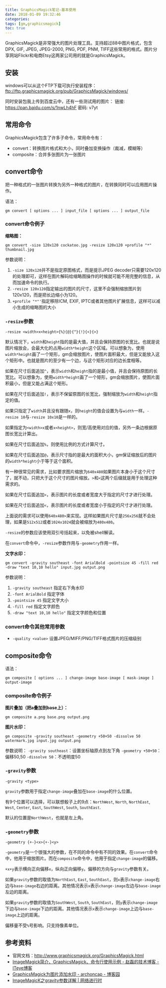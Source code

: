 ```yaml
---
title: GraphicsMagick笔记-基本使用
date: 2018-01-09 19:32:46
categories:
tags: [gm,graphicsmagick]
toc: true
---
```


GraphicsMagick是非常强大的图片处理工具。支持超过88中图片格式，包含 DPX, GIF, JPEG, JPEG-2000, PNG, PDF, PNM, TIFF这些常用的格式。图片分享网站Flickr和电商Etsy这两家公司用的就是GraphicsMagick。

<!--more-->

## 安装

windows可以从这个FTP下载可执行安装程序：ftp://ftp.graphicsmagick.org/pub/GraphicsMagick/windows/

同时安装包我上传到百度云中，还有一些测试用的图片：
链接: https://pan.baidu.com/s/1nwLh4hF 密码: v7yt

## 常用命令

GraphicsMagick包含了许多子命令，常用命令有：
- convert：转换图片格式和大小，同时叠加变换操作（裁减，模糊等）
- composite：合并多张图片为一张图片

## convert命令
把一种格式的一张图片转换为另外一种格式的图片，在转换同时可以应用图片操作。

语法：

```
gm convert [ options ... ] input_file [ options ... ] output_file 
```

### convert命令例子

**缩略图：**

```
gm convert -size 120x120 cockatoo.jpg -resize 120x120 +profile "*" thumbnail.jpg
```

参数说明：
1. `-size 120x120`并不是指定原图格式，而是提示JPEG decoder只需要120x120的处理即可，这样在图片解码给缩略图操作的时候就可能不用完整的信息，从而加速命令的执行。
2. `-resize 120x120`指定输出的图片的尺寸，这里不会强制缩放图片到120x120，而是把长边缩小为120。
3. `+profile "*"'`指定移除ICM, EXIF, IPTC或者其他图片扩展信息，这样可以减小生成的缩略图的大小


### `-resize`参数

```
-resize <width>x<height>{%}{@}{^}{!}{<}{>}
```

默认情况下，`width`和`height`指的是最大值，并且会保持原图的长宽比。也就是说图片缩放会，会最大化的占用`width*height`这个区域。可以想象为，使用`width*height`画了一个矩形，gm会缩放图片，使图片面积最大，但是又能放入这个矩形中。也就是图片的至少有一个边，与这个矩形对应的边长度相等。

如果在尺寸后面追加`^`，表示`width`和`height`指的是最小值，并且会保持原图的长宽比。可以想象为，使用`width*height`画了一个矩形，gm会缩放图片，使图片面积最小，但是又能占满这个矩形。

如果在尺寸后面追加`!`，表示不保留原图的长宽比，强制缩放为`width`和`height`指定的值。

如果只指定了`width`并且没有跟随`x`，则`height`的值会设置为与`width`一样。`-resize 10`与`-resize 10x10`是一样的。

如果指定为`<width>x`或者`x<height>`，则宽/高使用对应的值，另外一条边根据原图长宽比计算出。

如果在尺寸后面追加`%`，则使用比例的方式计算尺寸。

如果在尺寸后面追加`@`，表示尺寸指的是最大的面积大小，gm保证缩放后的图片的`width*height`小于等于这个面积。

有一种很常见的需求，比如要求图片缩放为`640x480`如果图片本身小于这个尺寸了，就不动，只把大于这个尺寸的图片缩放。`>`和`<`这两个后缀就是用于处理这种需求的。

如果在尺寸后面追加`>`，表示图片的长度或者宽度大于指定的尺寸才进行处理。

如果在尺寸后面追加`<`，表示图片的长度或者宽度小于指定的尺寸才进行处理。

上面说的需求可以使用`640x480>`来实现。这样如果图片尺寸是`256x256`就不会处理，如果是`512x512`或者`1024x1024`就会被缩放为`480x480`。

`-resize`的参数应该使用双引号括起来，以免被shell解读。

在`convert`命令中，`-resize`参数作用与`-geometry`作用一样。

**文字水印：**

```
gm convert -gravity southeast -font ArialBold -pointsize 45 -fill red  -draw "text 10,10 hello" input.jpg output.png
```

参数说明：
1. `-gravity southeast` 指定右下角水印
2. `-font ArialBold` 指定字体
3. `-pointsize 45` 指定文字大小
4. `-fill red` 指定文字颜色
5. `-draw "text 10,10 hello"` 指定文字颜色和位置

### convert命令其他常用参数

- `-quality <value>`
  设置JPEG/MIFF/PNG/TIFF格式图片的压缩级别

## composite命令

语法：

```
gm composite [ options ... ] change-image base-image [ mask-image ] output-image 
```

### composite命令例子

**图片叠加（把a叠加到base上）：**

```
gm composite a.png base.png output.png
```

**图片水印：**

```
gm composite -gravity southeast -geometry +50+50 -dissolve 50 watermark.jpg input.jpg output.png
```

参数说明：
`-gravity southeast`：设置坐标轴原点到左下角
`-geometry +50+50`：偏移50,50
`-dissolve 50`：不透明度50

### `-gravity`参数

```
-gravity <type>
```

`gravity`参数用于指定`change-image`叠加在`base-image`的什么位置。

有9个位置可以选择，可以联想骰子上的9点：`NorthWest`, `North`, `NorthEast`, `West`, `Center`, `East`, `SouthWest`, `South`, `SouthEast`.

默认的位置是`NorthWest`，也就是左上角。

### `-geometry`参数

```
-geometry {+-}<x>{+-}<y>
```

`-geometry`是一个很强大的参数，在不同的命令中有不同的效果。在`convert`命令中，他用于缩放图片。而在`composite`命令中，他用于指定`change-image`的偏移。

`+x+y`表示横向正向偏移`x`，纵向正向偏移`y`。偏移的方向与`gravity`参数有关。

如果`gravity`参数的取值为`NorthEast`, `East`, `SouthEast`，则`x`表示`change-image`右边与`base-image`右边的距离。其他情况表示`x`表示`change-image`左边与`base-image`左边的距离。

如果`gravity`参数的取值为`SouthWest`, `South`, `SouthEast`，则`y`表示`change-image`下边与`base-image`下边的距离。其他情况表示`x`表示`change-image`上边与`base-image`上边的距离。

偏移量不受`%`号影响。只支持像素单位。

## 参考资料
- 官网文档：http://www.graphicsmagick.org/GraphicsMagick.html
- [ImageMagick简介、GraphicsMagick、命令行使用示例 - 赵磊的技术博客 - ITeye博客](http://elf8848.iteye.com/blog/382528)
- [GraphicsMagick为图片添加水印 - archoncap - 博客园](https://www.cnblogs.com/archoncap/p/4578433.html)
- [ImageMagicK之gravity参数详解 | 网络进行时](http://www.netingcn.com/imagemagick-gravity.html)